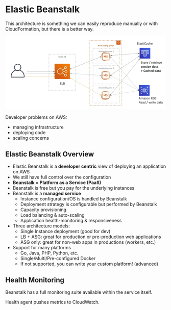 # Elastic Beanstalk

This architecture is something we can easily reproduce manually or with CloudFormation, but there is a better way.

![Typical Wep App 3-tier Architecture](../../images/deploy/web_app_3_tier.png)

Developer problems on AWS:

- managing infrastructure
- deploying code
- scaling concerns

## Elastic Beanstalk Overview

- Elastic Beanstalk is a **developer centric** view of deploying an application on AWS
- We still have full control over the configuration
- **Beanstalk = Platform as a Service (PaaS)**
- Beanstalk is free but you pay for the underlying instances
- Beanstalk is a **managed service**
    - Instance configuration/OS is handled by Beanstalk
    - Deployment strategy is configurable but performed by Beanstalk
    - Capacity provisioning
    - Load balancing & auto-scaling
    - Application health-monitoring & responsiveness
- Three architecture models:
    - Single Instance deployment (good for dev)
    - LB + ASG: great for production or pre-production web applications
    - ASG only: great for non-web apps in productions (workers, etc.)
- Support for many platforms
    - Go, Java, PHP, Python, etc.
    - Single/Multi/Pre-configured Docker
    - If not supported, you can write your custom platform! (advanced)

## Health Monitoring

Beanstalk has a full monitoring suite available within the service itself. 

Health agent pushes metrics to CloudWatch.



